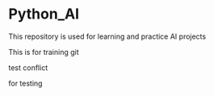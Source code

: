 # Python_AI
This repository is used for learning and practice AI projects

This is for training git

test conflict

for testing
